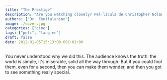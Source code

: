 ```yaml
---
title: "The Prestige"
description: "Are you watching closely? Pel·lícula de Christopher Nolan."
authors: ["Dr. Fenilalanino"]
image: ./cover.jpg
categories: ["cine"]
tags: ["peli", "lang-en"]
draft: false
date: 2012-01-05T15:13:00.001+01:00
---
```


You never understood why we did this. The audience knows the truth: the world is simple, it's miserable, solid all the way through. But if you could fool them, even for a second, then you can make them wonder, and then you got to see something really special.
